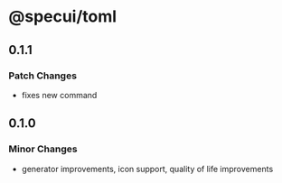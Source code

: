 # @specui/toml

## 0.1.1

### Patch Changes

- fixes new command

## 0.1.0

### Minor Changes

- generator improvements, icon support, quality of life improvements
